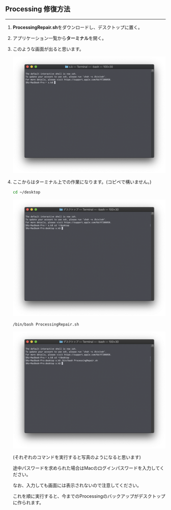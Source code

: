 ## Processing 修復方法

---

1. **ProcessingRepair.sh**をダウンロードし、デスクトップに置く。

2. アプリケーション一覧から**ターミナル**を開く。

3. このような画面が出ると思います。

    <img src="./screenshot/Terminal.png">

4. ここからはターミナル上での作業になります。(コピペで構いません。)

   ```sh
   cd ~/desktop
   ```

   <img src="./screenshot/cdDesktop.png">
   
   
   ```sh
   /bin/bash ProcessingRepair.sh
   ```

   <img src="./screenshot/execute.png">
   
   
   (それぞれのコマンドを実行すると写真のようになると思います)
   
   途中パスワードを求められた場合はMacのログインパスワードを入力してください。
   
   なお、入力しても画面には表示されないので注意してください。
   
   これを順に実行すると、今までのProcessingのバックアップがデスクトップに作られます。
   
   

